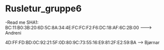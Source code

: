 # Rusletur_gruppe6

-Read me
SHA1: BC:11:B0:3B:20:6D:5C:8A:34:4E:FC:FC:F2:F6:DC:18:AF:6C:2B:00 ---> Andreni

4D:FF:FD:BD:0C:92:21:5F:0D:80:9C:73:55:16:E9:81:2F:E2:59:BA --> Bjørnar

